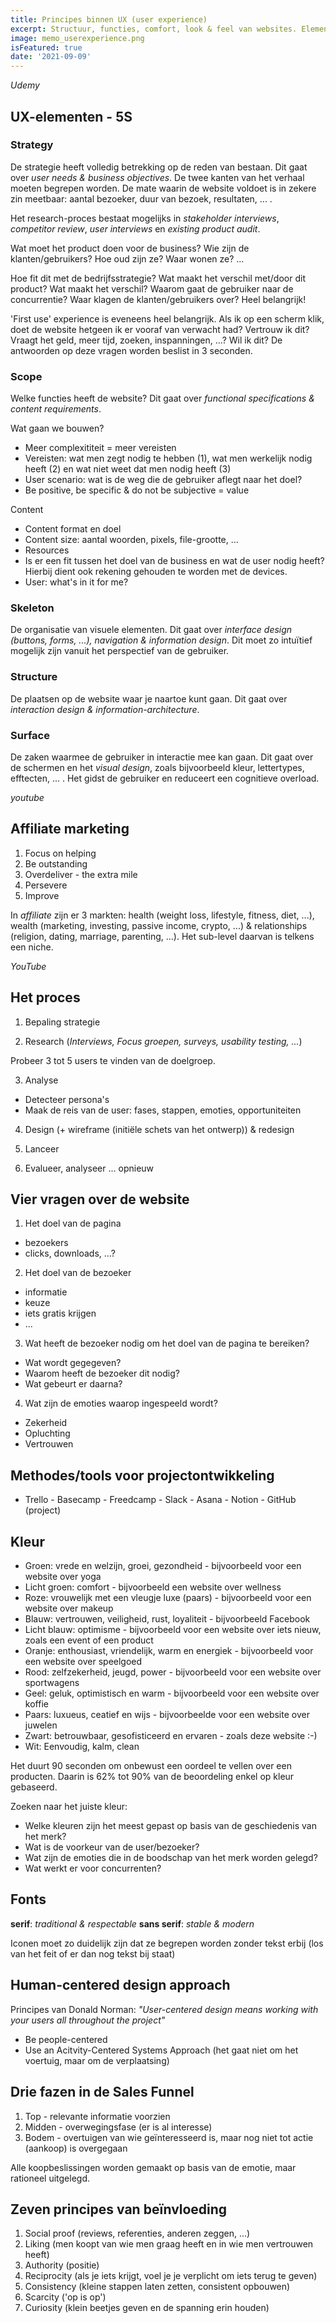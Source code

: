 ```yaml
---
title: Principes binnen UX (user experience) 
excerpt: Structuur, functies, comfort, look & feel van websites. Elementen om op te letten. 
image: memo_userexperience.png
isFeatured: true
date: '2021-09-09'
---
```


*Udemy*

## UX-elementen - 5S

### Strategy

De strategie heeft volledig betrekking op de  reden van bestaan. Dit gaat over *user needs & business objectives*. De twee kanten van het verhaal moeten begrepen worden. De mate waarin de website voldoet is in zekere zin meetbaar: aantal bezoeker, duur van bezoek, resultaten, ... . 

Het research-proces bestaat mogelijks in *stakeholder interviews*, *competitor review*, *user interviews* en *existing product audit*. 

Wat moet het product doen voor de business? 
Wie zijn de klanten/gebruikers? Hoe oud zijn ze? Waar wonen ze? ...

Hoe fit dit met de bedrijfsstrategie?
Wat maakt het verschil met/door dit product? Wat maakt het verschil?
Waarom gaat de gebruiker naar de concurrentie? 
Waar klagen de klanten/gebruikers over? Heel belangrijk!

'First use' experience is eveneens heel belangrijk. Als ik op een scherm klik, doet de website hetgeen ik er vooraf van verwacht had? Vertrouw ik dit? Vraagt het geld, meer tijd, zoeken, inspanningen, ...? Wil ik dit? De antwoorden op deze vragen worden beslist in 3 seconden. 


### Scope

Welke functies heeft de website? Dit gaat over *functional specifications & content requirements*.

Wat gaan we bouwen? 
- Meer complexititeit = meer vereisten
- Vereisten: wat men zegt nodig te hebben (1), wat men werkelijk nodig heeft (2) en wat niet weet dat men nodig heeft (3)
- User scenario: wat is de weg die de gebruiker aflegt naar het doel? 
- Be positive, be specific & do not be subjective = value

Content

- Content format en doel
- Content size: aantal woorden, pixels, file-grootte, ...
- Resources
- Is er een fit tussen het doel van de business en wat de user nodig heeft? Hierbij dient ook rekening gehouden te worden met de devices. 
- User: what's in it for me? 

### Skeleton 

De organisatie van visuele elementen. Dit gaat over *interface design (buttons, forms, ...), navigation & information design*. Dit moet zo intuïtief mogelijk zijn vanuit het perspectief van de gebruiker. 

### Structure

De plaatsen op de website waar je naartoe kunt gaan. Dit gaat over *interaction design & information-architecture*.

### Surface 

De zaken waarmee de gebruiker in interactie mee kan gaan. Dit gaat over de schermen en het *visual design*, zoals bijvoorbeeld kleur, lettertypes, efftecten, ... . Het gidst de gebruiker en reduceert een cognitieve overload. 


*youtube*

## Affiliate marketing

1. Focus on helping
2. Be outstanding
3. Overdeliver - the extra mile
4. Persevere 
5. Improve

In *affiliate* zijn er 3 markten: health (weight loss, lifestyle, fitness, diet, ...), wealth (marketing, investing, passive income, crypto, ...) & relationships (religion, dating, marriage, parenting, ...). Het sub-level daarvan is telkens een niche. 





*YouTube*

## Het proces 

1. Bepaling strategie

2. Research 
(*Interviews, Focus groepen, surveys, usability testing, ...*)

Probeer 3 tot 5 users te vinden van de doelgroep.

3. Analyse
- Detecteer persona's
- Maak de reis van de user: fases, stappen, emoties, opportuniteiten

4. Design (+ wireframe (initiële schets van het ontwerp)) & redesign

5. Lanceer

6. Evalueer, analyseer ... opnieuw

## Vier vragen over de website

1. Het doel van de pagina

- bezoekers
- clicks, downloads, ...?

2. Het doel van de bezoeker

- informatie
- keuze
- iets gratis krijgen
- ...

3. Wat heeft de bezoeker nodig om het doel van de pagina te bereiken?

- Wat wordt gegegeven?
- Waarom heeft de bezoeker dit nodig?
- Wat gebeurt er daarna? 

4. Wat zijn de emoties waarop ingespeeld wordt? 

- Zekerheid
- Opluchting
- Vertrouwen

## Methodes/tools voor projectontwikkeling

- Trello - Basecamp - Freedcamp - Slack - Asana - Notion - GitHub (project)

## Kleur

- Groen: vrede en welzijn, groei, gezondheid - bijvoorbeeld voor een website over yoga
- Licht groen: comfort - bijvoorbeeld een website over wellness
- Roze: vrouwelijk met een vleugje luxe (paars) - bijvoorbeeld voor een website over makeup
- Blauw: vertrouwen, veiligheid, rust, loyaliteit - bijvoorbeeld Facebook
- Licht blauw: optimisme - bijvoorbeeld voor een website over iets nieuw, zoals een event of een product
- Oranje: enthousiast, vriendelijk, warm en energiek - bijvoorbeeld voor een website over speelgoed
- Rood: zelfzekerheid, jeugd, power - bijvoorbeeld voor een website over sportwagens
- Geel: geluk, optimistisch en warm - bijvoorbeeld voor een website over koffie
- Paars: luxueus, ceatief en wijs - bijvoorbeelde voor een website over juwelen
- Zwart: betrouwbaar, gesofisticeerd en ervaren - zoals deze website :-) 
- Wit: Eenvoudig, kalm, clean 

Het duurt 90 seconden om onbewust een oordeel te vellen over een producten. Daarin is 62% tot 90% van de beoordeling enkel op kleur gebaseerd. 

Zoeken naar het juiste kleur:

- Welke kleuren zijn het meest gepast op basis van de geschiedenis van het merk?
- Wat is de voorkeur van de user/bezoeker?
- Wat zijn de emoties die in de boodschap van het merk worden gelegd?
- Wat werkt er voor concurrenten? 

## Fonts

**serif**: *traditional & respectable*
**sans serif**: *stable & modern*

Iconen moet zo duidelijk zijn dat ze begrepen worden zonder tekst erbij (los van het feit of er dan nog tekst bij staat)

## Human-centered design approach

Principes van Donald Norman: *"User-centered design means working with your users all throughout the project"*

- Be people-centered
- Use an Acitvity-Centered Systems Approach (het gaat niet om het voertuig, maar om de verplaatsing)

## Drie fazen in de Sales Funnel

1. Top - relevante informatie voorzien 
2. Midden - overwegingsfase (er is al interesse)
3. Bodem - overtuigen van wie geïnteresseerd is, maar nog niet tot actie (aankoop) is overgegaan

Alle koopbeslissingen worden gemaakt op basis van de emotie, maar rationeel uitgelegd.

## Zeven principes van beïnvloeding

1. Social proof (reviews, referenties, anderen zeggen, ...)
2. Liking (men koopt van wie men graag heeft en in wie men vertrouwen heeft)
3. Authority (positie) 
4. Reciprocity (als je iets krijgt, voel je je verplicht om iets terug te geven)
5. Consistency (kleine stappen laten zetten, consistent opbouwen)
6. Scarcity ('op is op')
7. Curiosity (klein beetjes geven en de spanning erin houden)


